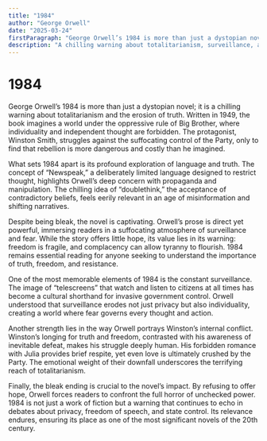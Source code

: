 ```yaml
---
title: "1984"
author: "George Orwell"
date: "2025-03-24"
firstParagraph: "George Orwell’s 1984 is more than just a dystopian novel; it is a chilling warning about totalitarianism and the erosion of truth. Written in 1949, the book imagines a world under the oppressive rule of Big Brother, where individuality and independent thought are forbidden. The protagonist, Winston Smith, struggles against the suffocating control of the Party, only to find that rebellion is more dangerous and costly than he imagined."
description: "A chilling warning about totalitarianism, surveillance, and the fragility of truth."
---
```


# 1984

George Orwell’s 1984 is more than just a dystopian novel; it is a chilling warning about totalitarianism and the erosion of truth. Written in 1949, the book imagines a world under the oppressive rule of Big Brother, where individuality and independent thought are forbidden. The protagonist, Winston Smith, struggles against the suffocating control of the Party, only to find that rebellion is more dangerous and costly than he imagined.

What sets 1984 apart is its profound exploration of language and truth. The concept of “Newspeak,” a deliberately limited language designed to restrict thought, highlights Orwell’s deep concern with propaganda and manipulation. The chilling idea of “doublethink,” the acceptance of contradictory beliefs, feels eerily relevant in an age of misinformation and shifting narratives.

Despite being bleak, the novel is captivating. Orwell’s prose is direct yet powerful, immersing readers in a suffocating atmosphere of surveillance and fear. While the story offers little hope, its value lies in its warning: freedom is fragile, and complacency can allow tyranny to flourish. 1984 remains essential reading for anyone seeking to understand the importance of truth, freedom, and resistance.

One of the most memorable elements of 1984 is the constant surveillance. The image of “telescreens” that watch and listen to citizens at all times has become a cultural shorthand for invasive government control. Orwell understood that surveillance erodes not just privacy but also individuality, creating a world where fear governs every thought and action.

Another strength lies in the way Orwell portrays Winston’s internal conflict. Winston’s longing for truth and freedom, contrasted with his awareness of inevitable defeat, makes his struggle deeply human. His forbidden romance with Julia provides brief respite, yet even love is ultimately crushed by the Party. The emotional weight of their downfall underscores the terrifying reach of totalitarianism.

Finally, the bleak ending is crucial to the novel’s impact. By refusing to offer hope, Orwell forces readers to confront the full horror of unchecked power. 1984 is not just a work of fiction but a warning that continues to echo in debates about privacy, freedom of speech, and state control. Its relevance endures, ensuring its place as one of the most significant novels of the 20th century.
